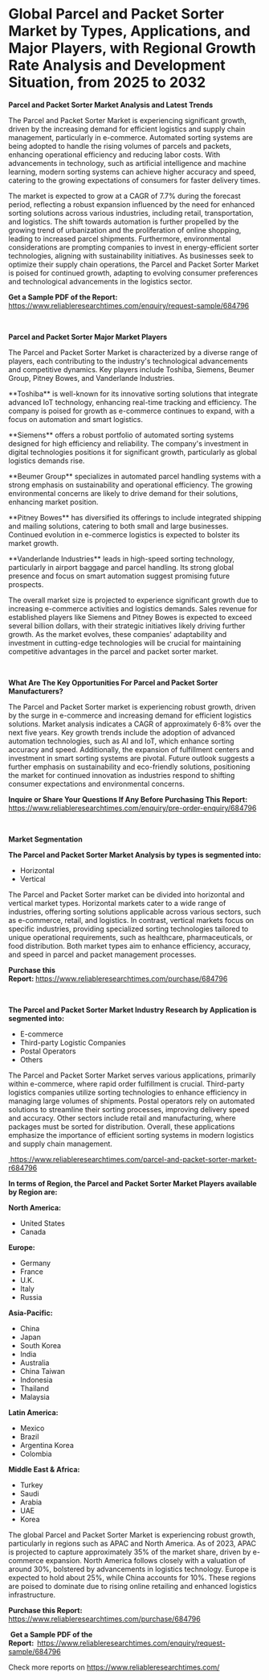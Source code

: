 <p><h1>Global Parcel and Packet Sorter Market by Types, Applications, and Major Players, with Regional Growth Rate Analysis and Development Situation, from 2025 to 2032</h1></p><p><strong>Parcel and Packet Sorter Market Analysis and Latest Trends</strong></p>
<p><p>The Parcel and Packet Sorter Market is experiencing significant growth, driven by the increasing demand for efficient logistics and supply chain management, particularly in e-commerce. Automated sorting systems are being adopted to handle the rising volumes of parcels and packets, enhancing operational efficiency and reducing labor costs. With advancements in technology, such as artificial intelligence and machine learning, modern sorting systems can achieve higher accuracy and speed, catering to the growing expectations of consumers for faster delivery times.</p><p>The market is expected to grow at a CAGR of 7.7% during the forecast period, reflecting a robust expansion influenced by the need for enhanced sorting solutions across various industries, including retail, transportation, and logistics. The shift towards automation is further propelled by the growing trend of urbanization and the proliferation of online shopping, leading to increased parcel shipments. Furthermore, environmental considerations are prompting companies to invest in energy-efficient sorter technologies, aligning with sustainability initiatives. As businesses seek to optimize their supply chain operations, the Parcel and Packet Sorter Market is poised for continued growth, adapting to evolving consumer preferences and technological advancements in the logistics sector.</p></p>
<p><strong>Get a Sample PDF of the Report:&nbsp;</strong> <a href="https://www.reliableresearchtimes.com/enquiry/request-sample/684796?utm_campaign=2252&utm_medium=2&utm_source=Github&utm_content=ia&utm_term=29032025&utm_id=parcel-and-packet-sorter">https://www.reliableresearchtimes.com/enquiry/request-sample/684796</a></p>
<p>&nbsp;</p>
<p><strong>Parcel and Packet Sorter Major Market Players</strong></p>
<p><p>The Parcel and Packet Sorter Market is characterized by a diverse range of players, each contributing to the industry's technological advancements and competitive dynamics. Key players include Toshiba, Siemens, Beumer Group, Pitney Bowes, and Vanderlande Industries.</p><p>**Toshiba** is well-known for its innovative sorting solutions that integrate advanced IoT technology, enhancing real-time tracking and efficiency. The company is poised for growth as e-commerce continues to expand, with a focus on automation and smart logistics.</p><p>**Siemens** offers a robust portfolio of automated sorting systems designed for high efficiency and reliability. The company's investment in digital technologies positions it for significant growth, particularly as global logistics demands rise.</p><p>**Beumer Group** specializes in automated parcel handling systems with a strong emphasis on sustainability and operational efficiency. The growing environmental concerns are likely to drive demand for their solutions, enhancing market position.</p><p>**Pitney Bowes** has diversified its offerings to include integrated shipping and mailing solutions, catering to both small and large businesses. Continued evolution in e-commerce logistics is expected to bolster its market growth.</p><p>**Vanderlande Industries** leads in high-speed sorting technology, particularly in airport baggage and parcel handling. Its strong global presence and focus on smart automation suggest promising future prospects.</p><p>The overall market size is projected to experience significant growth due to increasing e-commerce activities and logistics demands. Sales revenue for established players like Siemens and Pitney Bowes is expected to exceed several billion dollars, with their strategic initiatives likely driving further growth. As the market evolves, these companies' adaptability and investment in cutting-edge technologies will be crucial for maintaining competitive advantages in the parcel and packet sorter market.</p></p>
<p>&nbsp;</p>
<p><strong>What Are The Key Opportunities For Parcel and Packet Sorter Manufacturers?</strong></p>
<p><p>The Parcel and Packet Sorter market is experiencing robust growth, driven by the surge in e-commerce and increasing demand for efficient logistics solutions. Market analysis indicates a CAGR of approximately 6-8% over the next five years. Key growth trends include the adoption of advanced automation technologies, such as AI and IoT, which enhance sorting accuracy and speed. Additionally, the expansion of fulfillment centers and investment in smart sorting systems are pivotal. Future outlook suggests a further emphasis on sustainability and eco-friendly solutions, positioning the market for continued innovation as industries respond to shifting consumer expectations and environmental concerns.</p></p>
<p><strong>Inquire or Share Your Questions If Any Before Purchasing This Report:</strong> <a href="https://www.reliableresearchtimes.com/enquiry/pre-order-enquiry/684796?utm_campaign=2252&utm_medium=2&utm_source=Github&utm_content=ia&utm_term=29032025&utm_id=parcel-and-packet-sorter">https://www.reliableresearchtimes.com/enquiry/pre-order-enquiry/684796</a></p>
<p>&nbsp;</p>
<p><strong>Market Segmentation</strong></p>
<p><strong>The Parcel and Packet Sorter Market Analysis by types is segmented into:</strong></p>
<p><ul><li>Horizontal</li><li>Vertical</li></ul></p>
<p><p>The Parcel and Packet Sorter market can be divided into horizontal and vertical market types. Horizontal markets cater to a wide range of industries, offering sorting solutions applicable across various sectors, such as e-commerce, retail, and logistics. In contrast, vertical markets focus on specific industries, providing specialized sorting technologies tailored to unique operational requirements, such as healthcare, pharmaceuticals, or food distribution. Both market types aim to enhance efficiency, accuracy, and speed in parcel and packet management processes.</p></p>
<p><strong>Purchase this Report:&nbsp;</strong><a href="https://www.reliableresearchtimes.com/purchase/684796?utm_campaign=2252&utm_medium=2&utm_source=Github&utm_content=ia&utm_term=29032025&utm_id=parcel-and-packet-sorter">https://www.reliableresearchtimes.com/purchase/684796</a></p>
<p>&nbsp;</p>
<p><strong>The Parcel and Packet Sorter Market Industry Research by Application is segmented into:</strong></p>
<p><ul><li>E-commerce</li><li>Third-party Logistic Companies</li><li>Postal Operators</li><li>Others</li></ul></p>
<p><p>The Parcel and Packet Sorter Market serves various applications, primarily within e-commerce, where rapid order fulfillment is crucial. Third-party logistics companies utilize sorting technologies to enhance efficiency in managing large volumes of shipments. Postal operators rely on automated solutions to streamline their sorting processes, improving delivery speed and accuracy. Other sectors include retail and manufacturing, where packages must be sorted for distribution. Overall, these applications emphasize the importance of efficient sorting systems in modern logistics and supply chain management.</p></p>
<p><a href="https://www.reliableresearchtimes.com/parcel-and-packet-sorter-market-r684796?utm_campaign=2252&utm_medium=2&utm_source=Github&utm_content=ia&utm_term=29032025&utm_id=parcel-and-packet-sorter">&nbsp;https://www.reliableresearchtimes.com/parcel-and-packet-sorter-market-r684796</a></p>
<p><strong>In terms of Region, the Parcel and Packet Sorter Market Players available by Region are:</strong></p>
<p>
    <p> <strong> North America: </strong>
        <ul>
            <li>United States</li>
            <li>Canada</li>
        </ul>
        </p> 
    <p> <strong> Europe: </strong>
        <ul>
            <li>Germany</li>
            <li>France</li>
            <li>U.K.</li>
            <li>Italy</li>
            <li>Russia</li>
        </ul>
        </p> 
    <p> <strong> Asia-Pacific: </strong>
        <ul>
            <li>China</li>
            <li>Japan</li>
            <li>South Korea</li>
            <li>India</li>
            <li>Australia</li>
            <li>China Taiwan</li>
            <li>Indonesia</li>
            <li>Thailand</li>
            <li>Malaysia</li>
        </ul>
        </p> 
    <p> <strong> Latin America: </strong>
        <ul>
            <li>Mexico</li>
            <li>Brazil</li>
            <li>Argentina Korea</li>
            <li>Colombia</li>
        </ul>
        </p> 
    <p> <strong> Middle East & Africa: </strong>
        <ul>
            <li>Turkey</li>
            <li>Saudi</li>
            <li>Arabia</li>
            <li>UAE</li>
            <li>Korea</li>
        </ul>
    </p>
    </p>
<p><p>The global Parcel and Packet Sorter Market is experiencing robust growth, particularly in regions such as APAC and North America. As of 2023, APAC is projected to capture approximately 35% of the market share, driven by e-commerce expansion. North America follows closely with a valuation of around 30%, bolstered by advancements in logistics technology. Europe is expected to hold about 25%, while China accounts for 10%. These regions are poised to dominate due to rising online retailing and enhanced logistics infrastructure.</p></p>
<p><strong>Purchase this Report: </strong><a href="https://www.reliableresearchtimes.com/purchase/684796?utm_campaign=2252&utm_medium=2&utm_source=Github&utm_content=ia&utm_term=29032025&utm_id=parcel-and-packet-sorter">https://www.reliableresearchtimes.com/purchase/684796</a></p>
<p>&nbsp;<strong>Get a Sample PDF of the Report:&nbsp;&nbsp;</strong><a href="https://www.reliableresearchtimes.com/enquiry/request-sample/684796?utm_campaign=2252&utm_medium=2&utm_source=Github&utm_content=ia&utm_term=29032025&utm_id=parcel-and-packet-sorter">https://www.reliableresearchtimes.com/enquiry/request-sample/684796</a></p>
<p><strong></strong></p>
<p>Check more reports on <a href="https://www.reliableresearchtimes.com/?utm_campaign=2252&utm_medium=2&utm_source=Github&utm_content=ia&utm_term=29032025&utm_id=parcel-and-packet-sorter">https://www.reliableresearchtimes.com/</a></p>